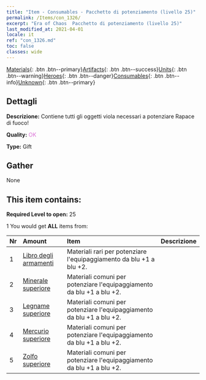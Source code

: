 ```yaml
---
title: "Item - Consumables - Pacchetto di potenziamento (livello 25)"
permalink: /Items/con_1326/
excerpt: "Era of Chaos  Pacchetto di potenziamento (livello 25)"
last_modified_at: 2021-04-01
locale: it
ref: "con_1326.md"
toc: false
classes: wide
---
```

 [Materials](/it/Items/){: .btn .btn--primary}[Artifacts](/it/Items/Artifacts/){: .btn .btn--success}[Units](/it/Items/Units/){: .btn .btn--warning}[Heroes](/it/Items/Heroes/){: .btn .btn--danger}[Consumables](/it/Items/Consumables/){: .btn .btn--info}[Unknown](/it/Items/Unknown/){: .btn .btn--primary}

## Dettagli
 **Descrizione:** Contiene tutti gli oggetti viola necessari a potenziare Rapace di fuoco!

 **Quality:** <span style="color: #DA70D6">OK</span>

 **Type:** Gift

## Gather

  None

## This item contains:

 **Required Level to open:** 25

 1 You would get **ALL** items  from:

  | Nr | Amount |     Item    | Descrizione |
  |:---|:-------|:------------|:-----------:|
  | 1 | [Libro degli armamenti](/it/Items/mat_25/) | Materiali rari per potenziare l'equipaggiamento da blu +1 a blu +2. | 
  | 2 | [Minerale superiore](/it/Items/mat_19/) | Materiali comuni per potenziare l'equipaggiamento da blu +1 a blu +2. | 
  | 3 | [Legname superiore](/it/Items/mat_20/) | Materiali comuni per potenziare l'equipaggiamento da blu +1 a blu +2. | 
  | 4 | [Mercurio superiore](/it/Items/mat_21/) | Materiali comuni per potenziare l'equipaggiamento da blu +1 a blu +2. | 
  | 5 | [Zolfo superiore](/it/Items/mat_22/) | Materiali comuni per potenziare l'equipaggiamento da blu +1 a blu +2. | 
